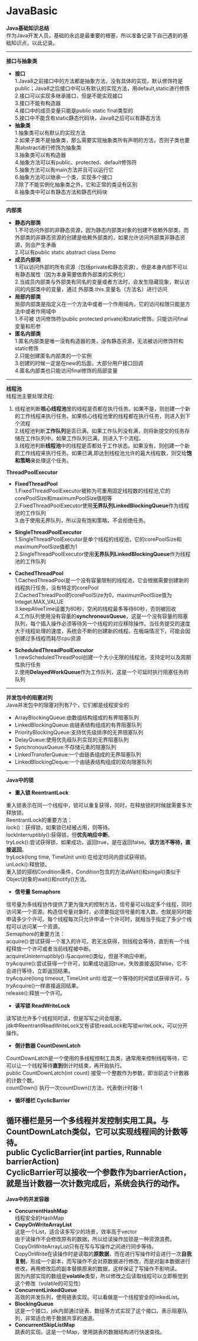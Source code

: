 # JavaBasic
**Java基础知识总结**<br>
作为Java开发人员，基础的永远是最重要的根基，所以准备记录下自己遇到的基础知识点，以此记录。

---
**接口与抽象类**<br>
* **接口**<br>
1.Java8之前接口中的方法都是抽象方法，没有具体的实现，默认修饰符是public；Java8之后接口中可以有默认的实现方法，用default,static进行修饰<br>
2.接口可以实现多继承接口，但是不能实现接口<br>
3.接口不能有构造器<br>
4.接口中的成员变量只能是public static final类型的<br>
5.接口中不能含有static静态代码块，Java8之后可以有静态方法<br>
* **抽象类**<br>
1.抽象类可以有默认的实现方法<br>
2.如果子类不是抽象类，那么需要实现抽象类所有声明的方法，否则子类也要用abstract进行修饰为抽象类<br>
3.抽象类可以有构造器<br>
4.抽象方法可以有public、protected、default修饰符<br>
5.抽象方法可以有main方法并且可以运行它<br>
6.抽象方法可以继承一个类，实现多个接口<br>
7.除了不能实例化抽象类之外，它和正常的类没有区别<br>
8.抽象类中可以有静态方法和静态代码块<br>
---

**内部类**<br>
* **静态内部类**<br>
1.不可访问外部的非静态资源，因为静态内部类对象的创建不依赖外部类，而外部类的非静态资源的创建是依赖外部类的，如果允许访问外部类非静态资源，则会产生矛盾<br>
2.可以有public static abstract class Demo
* **成员内部类**<br>
1.可以访问外部的所有资源（包括private和静态资源），但是本身内部不可以有静态属性（因为本身需要依靠外部类的实例化）<br>
2.当成员内部类与外部类有同名的变量或者方法时，会发生隐藏现象，默认访问的内部类中的变量，通过 外部类.this.变量名（方法名）进行访问<br>
* **局部内部类**<br>
局部内部类是指定义在一个方法中或者一个作用域内，它的访问权限只能是方法中或者作用域中<br>
1.不可被 访问修饰符(public protected private)和static修饰，只能访问final变量和形参
* **匿名内部类**<br>
1.匿名内部类是唯一没有构造器的类，没有静态资源，无法被访问修饰符和static修饰<br>
2.只能创建匿名内部类的一个实例<br>
3.创建的时候一定是在new的后面，大部分用户接口回调<br>
4.匿名内部类也只能访问final修饰的局部变量<br>
---

**线程池**<br>
 线程池主要处理流程:<br>
 1. 线程池判断**核心线程池**里的线程是否都在执行任务。如果不是，则创建一个新的工作线程来执行任务。如果核心线程池里的线程都在执行任务，则进入到下个流程<br>
 2.线程池判断**工作队列**是否已满。如果工作队列没有满，则将新提交的任务存储在工作队列中。如果工作队列已满，则进入下个流程。<br>
 3.线程池判断**线程池**中的线程是否都处于工作状态。如果没有，则创建一个新的工作线程来执行任务。如果已满,即达到线程池允许的最大线程数，则交给**饱和策略**来处理这个任务。<br>
 
 **ThreadPoolExecutor**<br>
 * **FixedThreadPool**<br>
 1.FixedThreadPoolExecutor被称为可重用固定线程数的线程池,它的corePoolSize和maximumPoolSize值相等<br>
 2.FixedThreadPoolExecutor使用**无界队列LinkedBlockingQueue**作为线程池的工作队列<br>
 3.由于使用无界队列，所以没有饱和策略，不会拒绝任务。<br>
 
 * **SingleThreadPoolExecutor**<br>
 1.SingleThreadPoolExecutor是单个线程的线程池，它的corePoolSize和maximumPoolSize值都为1<br>
 2.SingleThreadPoolExecutor使用**无界队列LinkedBlockingQueue**作为线程池的工作队列<br>
 
 * **CachedThreadPool**<br>
 1.CachedThreadPool是一个没有容量限制的线程池，它会根据需要创建新的线程执行任务，没有特定的corePool<br>
 2.CachedThreadPool的corePoolSize为0，maximumPoolSize值为Integet.MAX_VALUE<br>
 3.keepAliveTime设置为60秒，空闲的线程最多等待60秒，否则被回收<br>
 4.工作队列使用没有容量的**synchronousQueue**，这是一个没有容量的阻塞队列，每个插入操作必须等待另一个线程的对应移除操作。当任务提交的速度大于线程处理的速度，系统会不断的创建新的线程。在极端情况下，可能会因创建过多线程而耗尽cpu资源<br>
 
 * **ScheduledThreadPoolExecutor**<br>
 1.newScheduledThreadPool创建一个大小无限的线程池，支持定时以及周期性执行任务<br>
 2.使用**DelayedWorkQueue**作为工作队列，这是一个可延时执行阻塞任务的队列<br>
 ---
 
**并发包中的阻塞对列**<br>
Java并发包中的阻塞对列有7个，它们都是线程安全的<br>
* ArrayBlockingQueue:由数组结构组成的有界阻塞队列<br>
* LinkedBlockingQueue:由链表结构组成的有界阻塞队列<br>
* PriorityBlockingQueue:支持优先级排序的无界阻塞队列<br>
* DelayQueue:使用优先级队列实现的无界阻塞队列<br>
* SynchronousQueue:不存储元素的阻塞队列<br>
* LinkedTransferQueue:一个由链表组成的无界阻塞队列<br>
* LinkedBlockingDeque:一个由链表结构组成的双向阻塞队列<br>
---

**Java中的锁**<br>
* **重入锁 ReentrantLock** <br>

重入锁表示在同一个线程中，锁可以重复获得，同时，在释放锁的时候就需要多次释放锁。<br>
ReentrantLock的重要方法：<br>
lock()：获得锁，如果锁已经被占用，则等待。<br>
lockInterruptibly():获得锁，但**优先响应中断**。<br>
tryLock():尝试获得锁，如果成功，返回true，是在返回false。**该方法不等待，直接返回**。<br>
tryLock(long time, TimeUnit unit):在给定时间内尝试获得锁。<br>
unLock():释放锁。<br>
重入锁的搭档Condition条件，Condition包含的方法aWait()和singal()类似于Object对象的wait()和notify()方法。<br>


* **信号量 Semaphore** <br>

信号量为多线程协作提供了更为强大的控制方法，信号量可以指定多个线程，同时访问某一个资源。构造信号量对象时，必须要指定信号量的准入数，也就是同时能申请多少个许可。每个线程每次只允许申请一个许可时，就相当于指定了多少个线程可以访问某一个资源。<br>
Semaphore的重要方法：<br>
acquire():尝试获得一个准入的许可。若无法获得，则线程会等待，直到有一个线程释放一个许可或者当前线程被中断。<br>
acquireUninterruptibly():与acquire()类似，但是不响应中断。<br>
tryAcquire():尝试获得一个许可，如果成功返回true，失败直接返回false，它不会进行等待，立即返回结果。<br>
tryAcquire(long timeout, TimeUnit unit):给定一个等待的时间尝试获得许可，与tryAcquire()一样直接返回结果。<br>
release():释放一个许可。<br>


* **读写锁 ReadWriteLock** <br>

读写锁允许多个线程同时读，但是写写之间会阻塞。<br>
jdk中ReentrantReadWriteLock又有读锁readLock和写锁writeLock，可以分开操作。<br>


* **倒计数器 CountDownLatch** <br>

CountDownLatch是一个使用的多线程控制工具类，通常用来控制线程等待，它可以让一个线程等待**直到**倒计时结束，再开始执行。<br>
public CountDownLatch(int count) 接受一个整数作为参数，即当前这个计数器的计数个数。<br>
countDown() 执行一次countDown()方法，代表倒计时器-1 <br>


* **循环栅栏 CyclicBarrier** <br>

循环栅栏是另一个多线程并发控制实用工具。与CountDownLatch类似，它可以实现线程间的计数等待。<br>
public CyclicBarrier(int parties, Runnable barrierAction) <br>
CyclicBarrier可以接收一个参数作为barrierAction，就是当计数器一次计数完成后，系统会执行的动作。<br>
---

**Java中的并发容器**<br>

* **ConcurrentHashMap**<br>
线程安全的HashMap<br>
* **CopyOnWriteArrayList**<br>
这是一个List，适合读多写少的场景，效率高于vector<br>
由于读操作不会修改原有的数据，所以给读操作加锁是一种资源浪费。CopyOnWriteArrayList只有在写与写操作之间进行同步等待。<br>
CopyOnWrite在读操作时是读取的**原数据**，而在进行写操作时会进行一次**自我复制**，形成一个副本，而写操作不会对原数据进行修改，而是对副本数据进行修改，再用修改后的副本替换原来的数据，这样保证了写操作不影响读。<br>
因为内部实现的数组是**volatile**类型，所以修改之后读取线程可以立即察觉到这个修改（volatile的可见性）<br>
* **ConcurrentLinkedQueue**<br>
高效的并发队列，使用链表实现。可以看做是一个线程安全的linkedList。<br>
* **BlockingQueue**<br>
这是一个接口，jdk内部通过链表、数组等方式实现了这个接口。表示阻塞队列，非常适合用于数据共享的通道。<br>
* **ConcurrentSkipListMap**<br>
跳表的实现。这是一个Map，使用跳表的数据结构进行快速查找。<br>




